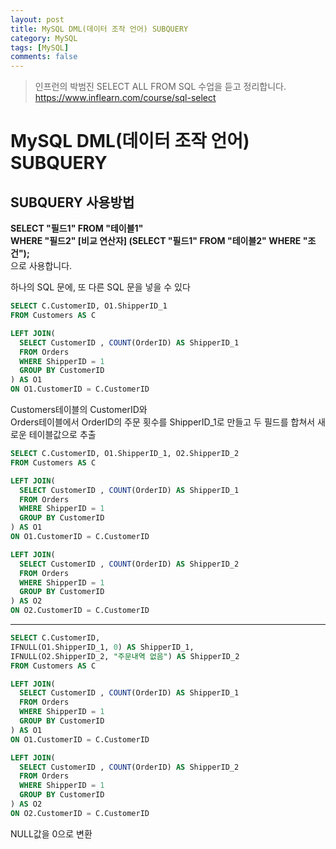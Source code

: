 ```yaml
---
layout: post
title: MySQL DML(데이터 조작 언어) SUBQUERY
category: MySQL
tags: [MySQL]
comments: false
---
```


> 인프런의 박범진 SELECT ALL FROM SQL 수업을 듣고 정리합니다. <https://www.inflearn.com/course/sql-select>

# MySQL DML(데이터 조작 언어) SUBQUERY

## SUBQUERY 사용방법 

**SELECT "필드1" FROM "테이블1"**  
**WHERE "필드2" [비교 연산자] (SELECT "필드1" FROM "테이블2" WHERE "조건");**   
으로 사용합니다.  

하나의 SQL 문에, 또 다른 SQL 문을 넣을 수 있다

```SQL
SELECT C.CustomerID, O1.ShipperID_1
FROM Customers AS C

LEFT JOIN(
  SELECT CustomerID , COUNT(OrderID) AS ShipperID_1
  FROM Orders
  WHERE ShipperID = 1
  GROUP BY CustomerID
) AS O1
ON O1.CustomerID = C.CustomerID
```

Customers테이블의 CustomerID와  
Orders테이블에서 OrderID의 주문 횟수를 ShipperID_1로 만들고 두 필드를 합쳐서 새로운 테이블값으로 추출


```SQL
SELECT C.CustomerID, O1.ShipperID_1, O2.ShipperID_2
FROM Customers AS C

LEFT JOIN(
  SELECT CustomerID , COUNT(OrderID) AS ShipperID_1
  FROM Orders
  WHERE ShipperID = 1
  GROUP BY CustomerID
) AS O1
ON O1.CustomerID = C.CustomerID

LEFT JOIN(
  SELECT CustomerID , COUNT(OrderID) AS ShipperID_2
  FROM Orders
  WHERE ShipperID = 1
  GROUP BY CustomerID
) AS O2
ON O2.CustomerID = C.CustomerID
```

---


```SQL
SELECT C.CustomerID, 
IFNULL(O1.ShipperID_1, 0) AS ShipperID_1, 
IFNULL(O2.ShipperID_2, "주문내역 없음") AS ShipperID_2
FROM Customers AS C

LEFT JOIN(
  SELECT CustomerID , COUNT(OrderID) AS ShipperID_1
  FROM Orders
  WHERE ShipperID = 1
  GROUP BY CustomerID
) AS O1
ON O1.CustomerID = C.CustomerID

LEFT JOIN(
  SELECT CustomerID , COUNT(OrderID) AS ShipperID_2
  FROM Orders
  WHERE ShipperID = 1
  GROUP BY CustomerID
) AS O2
ON O2.CustomerID = C.CustomerID
```

NULL값을 0으로 변환
